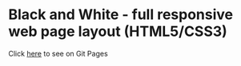 # Black and White - full responsive web page layout (HTML5/CSS3)
Click [here]( https://demiez.github.io/blackandwhite-responsive/) to see on Git Pages
